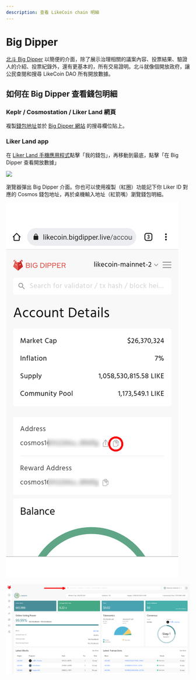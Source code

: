 ```yaml
---
description: 查看 LikeCoin chain 明細
---
```


# Big Dipper

[北斗 Big Dipper](https://likecoin.bigdipper.live/) 以簡便的介面，除了展示治理相關的議案內容、投票結果、驗證人的介紹、投票紀錄外，還有更基本的，所有交易證明。北斗就像個開放政府，讓公民查閱和搜尋 LikeCoin DAO 所有開放數據。

## 如何在 Big Dipper 查看錢包明細

### Keplr / Cosmostation / Liker Land 網頁

複製[錢包地址](../wallet-address.md)並於 [Big Dipper 網站](https://likecoin.bigdipper.live/) 的搜尋欄位貼上。

### Liker Land app

在 [Liker Land 手機應用程式](https://liker.land/getapp)點擊「我的錢包」，再移動到最底，點擊「在 Big Dipper 查看開放數據」

![](<../../../.gitbook/assets/Big Dipper.png>)

瀏覽器彈出 Big Dipper 介面。你也可以使用複製（紅圈）功能記下你 Liker ID 對應的 Cosmos 錢包地址，再於桌機輸入地址（紅箭嘴）瀏覽錢包明細。

![](../../../.gitbook/assets/BigDipper-01.png)

![](../../../.gitbook/assets/BigDipper-02.png)
